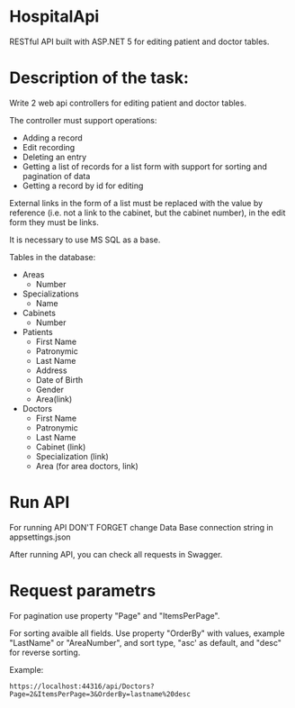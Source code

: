 # HospitalApi
RESTful API built with ASP.NET 5 for editing patient and doctor tables.
# Description of the task:
Write 2 web api controllers for editing patient and doctor tables.

The controller must support operations:
* Adding a record
* Edit recording
* Deleting an entry
* Getting a list of records for a list form with support for sorting and pagination of data
* Getting a record by id for editing

External links in the form of a list must be replaced with the value by reference (i.e. not a link to the cabinet, but the cabinet number), in the edit form they must be links.

It is necessary to use MS SQL as a base.

Tables in the database:
* Areas
  * Number
* Specializations
  * Name
* Cabinets
  * Number
* Patients
  * First Name
  * Patronymic
  * Last Name
  * Address
  * Date of Birth
  * Gender
  * Area(link)
* Doctors
  * First Name
  * Patronymic
  * Last Name
  * Cabinet (link)
  * Specialization (link)
  * Area (for area doctors, link)
# Run API
For running API DON'T FORGET change Data Base connection string in appsettings.json

After running API, you can check all requests in Swagger.
# Request parametrs
For pagination use property "Page" and "ItemsPerPage".


For sorting avaible all fields. Use property "OrderBy" with values, example "LastName" or "AreaNumber", and sort type, "asc' as default, and "desc" for reverse sorting. 

Example:
```
https://localhost:44316/api/Doctors?Page=2&ItemsPerPage=3&OrderBy=lastname%20desc
```
